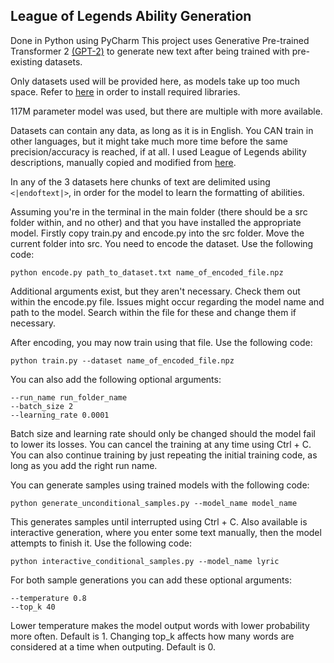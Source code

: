 ## League of Legends Ability Generation
Done in Python using PyCharm
This project uses Generative Pre-trained Transformer 2 [(GPT-2)](https://en.wikipedia.org/wiki/GPT-2) to generate new text after being trained with pre-existing datasets.

Only datasets used will be provided here, as models take up too much space.
Refer to [here](https://github.com/openai/gpt-2/blob/master/DEVELOPERS.md) in order to install required libraries.

117M parameter model was used, but there are multiple with more available.

Datasets can contain any data, as long as it is in English. You CAN train in other languages, but it might take much more time before the same precision/accuracy is reached, if at all. I used League of Legends ability descriptions, manually copied and modified from [here](https://leagueoflegends.fandom.com/wiki/List_of_champions).

In any of the 3 datasets here chunks of text are delimited using `<|endoftext|>`, in order for the model to learn the formatting of abilities.

Assuming you're in the terminal in the main folder (there should be a src folder within, and no other) and that you have installed the appropriate model.
Firstly copy train.py and encode.py into the src folder.
Move the current folder into src.
You need to encode the dataset. Use the following code:

    python encode.py path_to_dataset.txt name_of_encoded_file.npz
Additional arguments exist, but they aren't necessary. Check them out within the encode.py file.
Issues might occur regarding the model name and path to the model. Search within the file for these and change them if necessary.

After encoding, you may now train using that file. Use the following code:

    python train.py --dataset name_of_encoded_file.npz
You can also add the following optional arguments:

    --run_name run_folder_name
    --batch_size 2
    --learning_rate 0.0001
Batch size and learning rate should only be changed should the model fail to lower its losses.
You can cancel the training at any time using Ctrl + C. You can also continue training by just repeating the initial training code, as long as you add the right run name.

You can generate samples using trained models with the following code:

    python generate_unconditional_samples.py --model_name model_name
This generates samples until interrupted using Ctrl + C.
Also available is interactive generation, where you enter some text manually, then the model attempts to finish it. Use the following code:

    python interactive_conditional_samples.py --model_name lyric
For both sample generations you can add these optional arguments:

    --temperature 0.8
    --top_k 40
Lower temperature makes the model output words with lower probability more often. Default is 1.
Changing top_k affects how many words are considered at a time when outputing. Default is 0.

